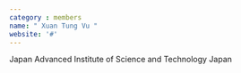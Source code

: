 ```yaml
---
category : members
name: " Xuan Tung Vu " 
website: '#'
---
```

Japan Advanced Institute of Science and Technology
Japan

